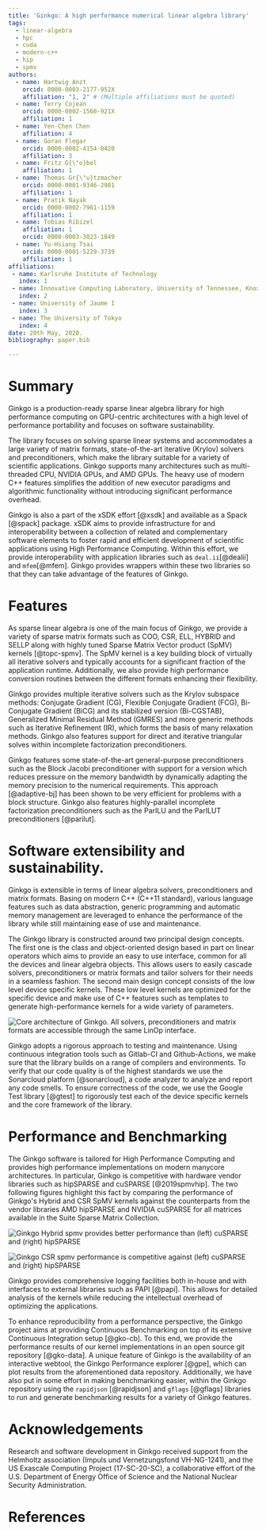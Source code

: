 ```yaml
---
title: 'Ginkgo: A high performance numerical linear algebra library'
tags:
  - linear-algebra
  - hpc
  - cuda
  - modern-c++
  - hip
  - spmv
authors:
  - name: Hartwig Anzt
    orcid: 0000-0003-2177-952X
    affiliation: "1, 2" # (Multiple affiliations must be quoted)
  - name: Terry Cojean
    orcid: 0000-0002-1560-921X
    affiliation: 1 
  - name: Yen-Chen Chen 
    affiliation: 4 
  - name: Goran Flegar
    orcid: 0000-0002-4154-0420
    affiliation: 3 
  - name: Fritz G{\"o}bel
    affiliation: 1 
  - name: Thomas Gr{\"u}tzmacher
    orcid: 0000-0001-9346-2981
    affiliation: 1
  - name: Pratik Nayak 
    orcid: 0000-0002-7961-1159
    affiliation: 1 
  - name: Tobias Ribizel 
    affiliation: 1 
    orcid: 0000-0003-3023-1849
  - name: Yu-Hsiang Tsai 
    orcid: 0000-0001-5229-3739
    affiliation: 1 
affiliations:
 - name: Karlsruhe Institute of Technology
   index: 1
 - name: Innovative Computing Laboratory, University of Tennessee, Knoxville 
   index: 2
 - name: University of Jaume I 
   index: 3
 - name: The University of Tokyo 
   index: 4
date: 20th May, 2020.
bibliography: paper.bib

---
```


# Summary

Ginkgo is a production-ready sparse linear algebra library for high
performance computing on GPU-centric architectures with a high level of
performance portability and focuses on software sustainability. 

The library focuses on solving sparse linear systems and accommodates a large variety
of matrix formats, state-of-the-art iterative (Krylov) solvers and preconditioners, 
which make the library suitable for a variety of scientific applications. Ginkgo
supports many architectures such as multi-threaded CPU, NVIDIA GPUs, and AMD GPUs.
The heavy use of modern C++ features simplifies the addition of new executor
paradigms and algorithmic functionality without introducing significant
performance overhead.

Ginkgo is also a part of the xSDK effort [@xsdk] and available as a Spack
[@spack] package. xSDK aims to provide infrastructure for and interoperability
between a collection of related and complementary software elements to foster
rapid and efficient development of scientific applications using High
Performance Computing. Within this effort, we provide interoperability with
application libraries such as `deal.ii`[@dealii] and `mfem`[@mfem]. Ginkgo
provides wrappers within these two libraries so that they can take advantage of
the features of Ginkgo.

# Features

As sparse linear algebra is one of the main focus of Ginkgo, we provide a variety of 
sparse matrix formats such as COO, CSR, ELL, HYBRID and SELLP along with highly tuned
Sparse Matrix Vector product (SpMV) kernels [@topc-spmv]. The SpMV kernel is a key building 
block of virtually all iterative solvers and typically accounts for a significant 
fraction of the application runtime. Additionally, we also provide high performance 
conversion routines between the different formats enhancing their flexibility.

Ginkgo provides multiple iterative solvers such as the Krylov subspace
methods: Conjugate Gradient (CG), Flexible Conjugate Gradient (FCG), Bi-Conjugate
Gradient (BiCG) and its stabilized version (Bi-CGSTAB), Generalized Minimal
Residual Method (GMRES) and more generic methods such as Iterative Refinement (IR),
which forms the basis of many relaxation methods. Ginkgo also features support for 
direct and iterative triangular solves within incomplete factorization preconditioners.

Ginkgo features some state-of-the-art general-purpose preconditioners such as the Block Jacobi
preconditioner with support for a version which reduces pressure on the memory bandwidth 
by dynamically adapting the memory precision to the numerical requirements.
This approach [@adaptive-bj] has been shown to be very efficient for problems with a block 
structure.
Ginkgo also features highly-parallel incomplete factorization preconditioners such as 
the ParILU and the ParILUT preconditioners [@parilut].


# Software extensibility and sustainability.

Ginkgo is extensible in terms of linear algebra solvers, preconditioners and
matrix formats. Basing on modern C++ (C++11 standard), various language features
such as data abstraction, generic programming and automatic memory management are
leveraged to enhance the performance of the library while still maintaining ease of 
use and maintenance. 

The Ginkgo library is constructed around two principal design concepts. The first
one is the class and object-oriented design based in part on linear operators
which aims to provide an easy to use interface, common for all the devices and
linear algebra objects. This allows users to easily cascade solvers,
preconditioners or matrix formats and tailor solvers for their needs in a
seamless fashion. The second main design concept consists of the low level
device specific kernels. These low level kernels are optimized for the specific
device and make use of C++ features such as templates to generate
high-performance kernels for a wide variety of parameters. 



![Core architecture of Ginkgo. All solvers, preconditioners and matrix formats
are accessible through the same LinOp interface.](figures/ginkgo-hierarchy.png)

Ginkgo adopts a rigorous approach to testing and maintenance. Using continuous
integration tools such as Gitlab-CI and Github-Actions, we make sure that 
the library builds on a range of compilers and environments. To verify that our code
quality is of the highest standards we use the Sonarcloud platform [@sonarcloud],
a code analyzer to analyze and report any code smells. To ensure correctness of
the code, we use the Google Test library [@gtest] to rigorously test each of the
device specific kernels and the core framework of the library. 


# Performance and Benchmarking

The Ginkgo software is tailored for High Performance Computing and provides high
performance implementations on modern manycore architectures. In particular,
Ginkgo is competitive with hardware vendor libraries such as hipSPARSE and
cuSPARSE [@2019spmvhip]. The two following figures highlight this fact by comparing
the performance of Ginkgo's Hybrid and CSR SpMV kernels against the counterparts
from the vendor libraries AMD hipSPARSE and NVIDIA cuSPARSE for all matrices
available in the Suite Sparse Matrix Collection.

![Ginkgo Hybrid spmv provides better performance than (left) cuSPARSE and
(right) hipSPARSE](figures/ginkgo-hybrid.png) 


![Ginkgo CSR spmv performance is competitive against (left) cuSPARSE and (right)
hipSPARSE](figures/ginkgo-csr.png) 

Ginkgo provides comprehensive logging facilities both in-house and with interfaces
to external libraries such as PAPI [@papi]. This allows for detailed analysis of
the kernels while reducing the intellectual overhead of optimizing the applications.

To enhance reproducibility from a performance perspective, the Ginkgo project
aims at providing Continuous Benchmarking on top of its extensive Continuous
Integration setup [@gko-cb]. To this end, we provide the performance results of
our kernel implementations in an open source git repository [@gko-data]. 
A unique feature of Ginkgo is the availability of an interactive webtool, the
Ginkgo Performance explorer [@gpe], which can plot results from the
aforementioned data repository. Additionally, we have also put in some effort in
making benchmarking easier, within the Ginkgo repository using the `rapidjson`
[@rapidjson] and `gflags` [@gflags] libraries to run and generate benchmarking
results for a variety of Ginkgo features.

# Acknowledgements
Research and software development in Ginkgo received support from the Helmholtz 
association (Impuls und Vernetzungsfond VH-NG-1241), and the US Exascale Computing 
Project (17-SC-20-SC), a collaborative effort of the U.S. Department of Energy Office 
of Science and the National Nuclear Security Administration.

# References

